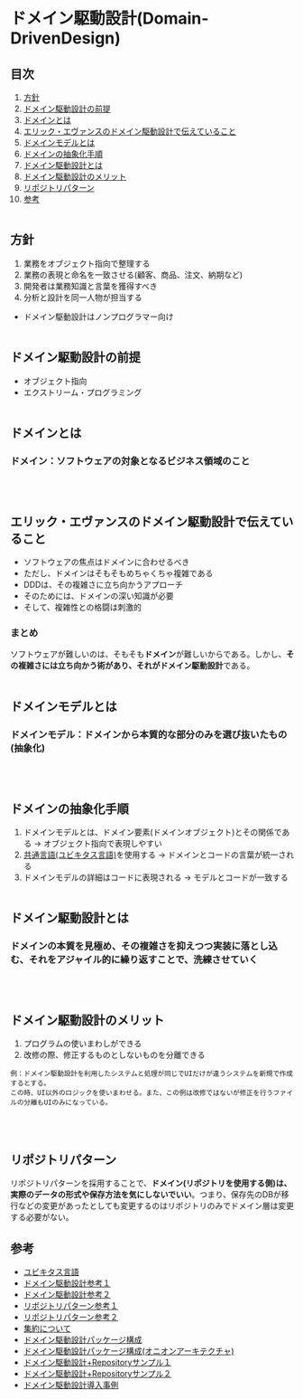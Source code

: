 # ドメイン駆動設計(Domain-DrivenDesign)

## 目次
1. [方針](#方針)
1. [ドメイン駆動設計の前提](#ドメイン駆動設計の前提)
1. [ドメインとは](#ドメインとは)
1. [エリック・エヴァンスのドメイン駆動設計で伝えていること](#エリック・エヴァンスのドメイン駆動設計で伝えていること)
1. [ドメインモデルとは](#ドメインモデルとは)
1. [ドメインの抽象化手順](#ドメインの抽象化手順)
1. [ドメイン駆動設計とは](#ドメイン駆動設計とは)
1. [ドメイン駆動設計のメリット](#ドメイン駆動設計のメリット)
1. [リポジトリパターン](#リポジトリパターン)
1. [参考](#参考)
<br></br>

## 方針
1. 業務をオブジェクト指向で整理する
1. 業務の表現と命名を一致させる(顧客、商品、注文、納期など)
1. 開発者は業務知識と言葉を獲得すべき
1. 分析と設計を同一人物が担当する
- ドメイン駆動設計はノンプログラマー向け
<br></br>

## ドメイン駆動設計の前提
- オブジェクト指向
- エクストリーム・プログラミング
<br></br>

## ドメインとは
### ドメイン：ソフトウェアの対象となるビジネス領域のこと
<br></br>

## エリック・エヴァンスのドメイン駆動設計で伝えていること
- ソフトウェアの焦点はドメインに合わせるべき
- ただし、ドメインはそもそもめちゃくちゃ複雑である
- DDDは、その複雑さに立ち向かうアプローチ
- そのためには、ドメインの深い知識が必要
- そして、複雑性との格闘は刺激的
### まとめ
ソフトウェアが難しいのは、そもそも**ドメイン**が難しいからである。しかし、**その複雑さには立ち向かう術があり、それがドメイン駆動設計**である。
<br></br>

## ドメインモデルとは
### ドメインモデル：ドメインから本質的な部分のみを選び抜いたもの(抽象化)
<br></br>

## ドメインの抽象化手順
1. ドメインモデルとは、ドメイン要素(ドメインオブジェクト)とその関係である → オブジェクト指向で表現しやすい
1. [共通言語(ユビキタス言語)](#参考)を使用する → ドメインとコードの言葉が統一される
1. ドメインモデルの詳細はコードに表現される → モデルとコードが一致する
<br></br>

## ドメイン駆動設計とは
### **ドメインの本質を見極め、その複雑さを抑えつつ実装に落とし込む、それをアジャイル的に繰り返すことで、洗練させていく**
<br></br>

## ドメイン駆動設計のメリット
1. プログラムの使いまわしができる
1. 改修の際、修正するものとしないものを分離できる
```
例：ドメイン駆動設計を利用したシステムと処理が同じでUIだけが違うシステムを新規で作成するとする。
この時、UI以外のロジックを使いまわせる。また、この例は改修ではないが修正を行うファイルの分離もUIのみになっている。
```
<br></br>

## リポジトリパターン
リポジトリパターンを採用することで、**ドメイン(リポジトリを使用する側)は、実際のデータの形式や保存方法を気にしないでいい**。つまり、保存先のDBが移行などの変更があったとしても変更するのはリポジトリのみでドメイン層は変更する必要がない。

## 参考
- [ユビキタス言語](https://zenn.dev/leaner_dev/articles/20210922-ubiquitous-language)
- [ドメイン駆動設計参考１](https://www.seplus.jp/dokushuzemi/blog/2022/06/get_started_ddd_patterns.html)
- [ドメイン駆動設計参考２](https://note.com/shift_tech/n/n1e91c68b1473)
- [リポジトリパターン参考１](https://zenn.dev/kohii/articles/e4f325ed011db8)
- [リポジトリパターン参考２](https://qiita.com/mikesorae/items/ff8192fb9cf106262dbf)
- [集約について](https://zenn.dev/takashi_onawa/articles/4648332c035d97)
- [ドメイン駆動設計パッケージ構成](https://zenn.dev/morio_pg/articles/16777261720294644011)
- [ドメイン駆動設計パッケージ構成(オニオンアーキテクチャ)](https://qiita.com/Yuuki557/items/b9e456f9841f3335d574)
- [ドメイン駆動設計+Repositoryサンプル１](https://poppingcarp.com/ddd-repository-sample-program/)
- [ドメイン駆動設計+Repositoryサンプル２](https://qiita.com/ynstkt/items/ddbb905adf0583121530)
- [ドメイン駆動設計導入事例](https://techblog.yahoo.co.jp/entry/2021011230061115/)
